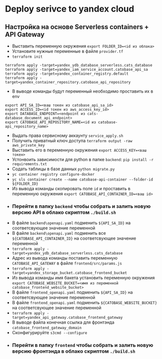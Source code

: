 # Deploy serivce to yandex cloud

## Настройка на основе Serverless containers + API Gateway

- Выставить переменную окружения `export FOLDER_ID=<id из облака>`
- Установите нужные переменные в файле `provider.tf`
- `terraform init`
```
terraform apply -target=yandex_ydb_database_serverless.cats_database
terraform apply -target=yandex_iam_service_account.catobase_api_sa
terraform apply -target=yandex_container_registry.default
terraform apply -target=yandex_container_repository.catobase_api_repository
```
- В выводе команды будут переменный необходимо проставить их в env
 ```
export API_SA_ID=<ваш токен из catobase_api_sa_id>
export ACCESS_ID=<id токен из aws_access_key_id>
export DATABASE_ENDPOINT=<endpoint из cats-database_document_api_endpoint>
export CATOBASE_API_REPOSITORY_NAME=<id из catobase-api_repository_name>
```
- Выдать права сервисному аккаунту `service_apply.sh`
- Получить приватный ключ доступа `terraform output -raw aws_private_key`
- Выставить его в переменную окружения `export ACCESS_KEY=<ваш токен>`
- Устонвоить зависимости для python в папке `backend`: `pip install -r requirements.txt`
- Содать таблицы в базе данных `python migrate.py`
- `yc container registry configure-docker`
- `yc sls container create --name catobase-api-container --folder-id ${FOLDER_ID}`
- Из вывода команды скопировать поле `id` и проставить в переменную окружения `export CATOBASE_API_CONTAINER_ID=<ваш id>`
- ### Перейти в папку `backend` чтобы собрать и залить новую версию API в облако скриптом `./build.sh`
- В файле `backend\openapi.yaml` подменить `${API_SA_ID}` на соответсвующее значение переменной
- В файле `backend\openapi.yaml` подменить все `${CATOBASE_API_CONTAINER_ID}` на соответсвующее значение переменной
- `terraform apply -target=yandex_ydb_database_serverless.cats_database`
- Адрес из вывода команды поставить переменную `CATOBASE_API_GATEWAY` в файле `frontend/src/params.js`
- `terraform apply -target=yandex_storage_bucket.catobase_frontend_bucket`
- Из вывода команды имя бакета установить переменную окружения `export CATOBASE_WEBSITE_BUCKET=<имя из переменной catobase_frontend_website_bucket>`
- В файле `frontend_openapi.yaml` подменить `${API_SA_ID}` на соответсвующее значение переменной
- В файле `frontend_openapi.yaml` подменить `${CATOBASE_WEBSITE_BUCKET}` на соответсвующее значение переменной
- `terraform apply -target=yandex_api_gateway.catobase_frontend_gateway`
- В выводе файла конечная ссылка для фронтэнда `catobase_frontend_gateway_domain`
- Сконфигурируйте `s3cmd --configure` 
- ### Перейти в папку `frontend` чтобы собрать и залить новую версию фронтэнда в облако скриптом `./build.sh`
